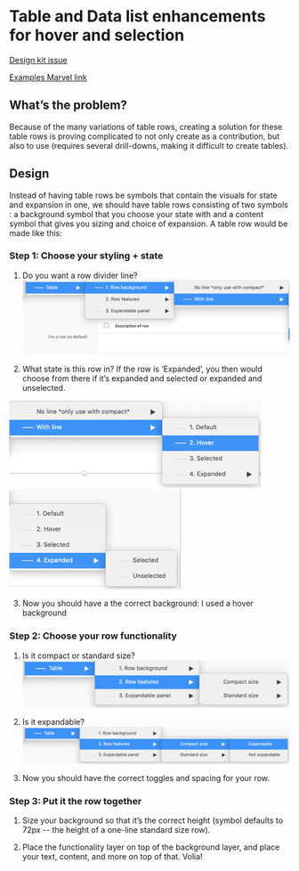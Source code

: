 # Table and Data list enhancements for hover and selection
[Design kit issue](https://github.com/patternfly/patternfly-design-kit/issues/140#event-2948552735)

[Examples Marvel link](https://marvelapp.com/dfbie31)

## What’s the problem? 

Because of the many variations of table rows, creating a solution for these table rows is proving complicated to not only create as a contribution, but also to use (requires several drill-downs, making it difficult to create tables).

## Design

Instead of having table rows be symbols that contain the visuals for state and expansion in one, we should have table rows consisting of two symbols : a background symbol that you choose your state with and a content symbol that gives you sizing and choice of expansion. A table row would be made like this:

### Step 1: Choose your styling + state

1. Do you want a row divider line? 
![step1.1](./img/image1.png)

2. What state is this row in? If the row is ‘Expanded’, you then would choose from there if it’s expanded and selected or expanded and unselected.

![step1.2](./img/image2.png) ![step1.3](./img/image3.png)
  
3. Now you should have a the correct background: I used a hover background

### Step 2: Choose your row functionality

1. Is it compact or standard size?
![step2.1](./img/image4.png)	
2. Is it expandable?
![step2.2](./img/image5.png)
	
3. Now you should have the correct toggles and spacing for your row. 
	
### Step 3: Put it the row together

1. Size your background so that it’s the correct height (symbol defaults to 72px -- the height 
of a one-line standard size row). 

2. Place the functionality layer on top of the background layer, and place your text, content, 
and more on top of that. Volia! 
